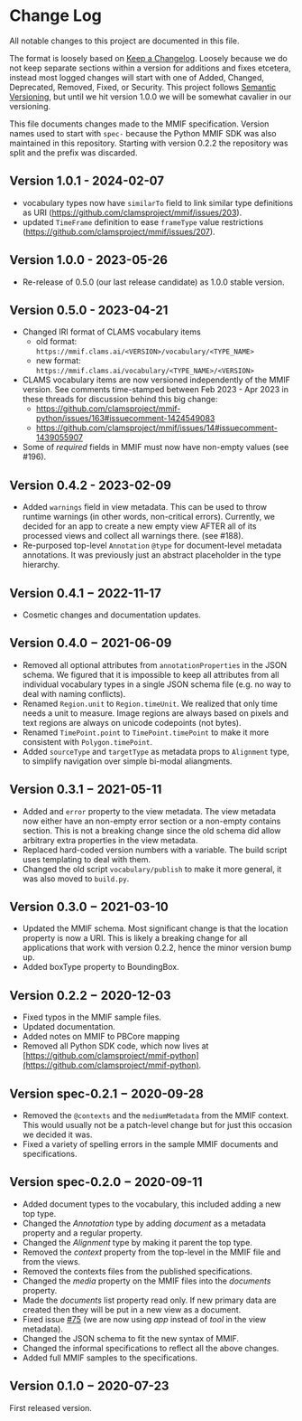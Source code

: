 # Change Log

All notable changes to this project are documented in this file.

The format is loosely based on [Keep a Changelog](http://keepachangelog.com/). Loosely because we do not keep separate sections within a version for additions and fixes etcetera, instead most logged changes will start with one of Added, Changed, Deprecated, Removed, Fixed, or Security. This project follows [Semantic Versioning](http://semver.org/), but until we hit version 1.0.0 we will be somewhat cavalier in our versioning.

This file documents changes made to the MMIF specification. Version names used to start with `spec-` because the Python MMIF SDK was also maintained in this repository. Starting with version 0.2.2 the repository was split and the prefix was discarded.

## Version 1.0.1 - 2024-02-07
- vocabulary types now have `similarTo` field to link similar type definitions as URI (https://github.com/clamsproject/mmif/issues/203).
- updated `TimeFrame` definition to ease `frameType` value restrictions (https://github.com/clamsproject/mmif/issues/207).

## Version 1.0.0 - 2023-05-26 

- Re-release of 0.5.0 (our last release candidate) as 1.0.0 stable version. 

## Version 0.5.0 - 2023-04-21

- Changed IRI format of CLAMS vocabulary items
    * old format: `https://mmif.clams.ai/<VERSION>/vocabulary/<TYPE_NAME>`
    * new format: `https://mmif.clams.ai/vocabulary/<TYPE_NAME>/<VERSION>`
- CLAMS vocabulary items are now versioned independently of the MMIF version. See comments time-stamped between Feb 2023 - Apr 2023 in these threads for discussion behind this big change: 
    - https://github.com/clamsproject/mmif-python/issues/163#issuecomment-1424549083
    - https://github.com/clamsproject/mmif/issues/14#issuecomment-1439055907
- Some of *required* fields in MMIF must now have non-empty values (see #196). 

## Version 0.4.2 - 2023-02-09 

- Added `warnings` field in view metadata. This can be used to throw runtime warnings (in other words, non-critical errors). Currently, we decided for an app to create a new empty view AFTER all of its processed views and collect all warnings there. (see #188). 
- Re-purposed top-level `Annotation` `@type` for document-level metadata annotations. It was previously just an abstract placeholder in the type hierarchy. 

## Version 0.4.1 − 2022-11-17

- Cosmetic changes and documentation updates.


## Version 0.4.0 − 2021-06-09

- Removed all optional attributes from `annotationProperties` in the JSON schema. We figured that it is impossible to keep all attributes from all individual vocabulary types in a single JSON schema file (e.g. no way to deal with naming conflicts).
- Renamed `Region.unit` to `Region.timeUnit`. We realized that only time needs a unit to measure. Image regions are always based on pixels and text regions are always on unicode codepoints (not bytes).
- Renamed `TimePoint.point` to `TimePoint.timePoint` to make it more consistent with `Polygon.timePoint`.
- Added `sourceType` and `targetType` as metadata props to `Alignment` type, to simplify navigation over simple bi-modal aliangments.

## Version 0.3.1 − 2021-05-11

- Added and `error` property to the view metadata. The view metadata now either have an non-empty error section or a non-empty contains section. This is not a breaking change since the old schema did allow arbitrary extra properties in the view metadata.
- Replaced hard-coded version numbers with a variable. The build script uses templating to deal with them.
- Changed the old script `vocabulary/publish` to make it more general, it was also moved to `build.py`.


## Version 0.3.0 − 2021-03-10

- Updated the MMIF schema. Most significant change is that the location property is now a URI. This is likely a breaking change for all applications that work with version 0.2.2, hence the minor version bump up.
- Added boxType property to BoundingBox.


## Version 0.2.2 − 2020-12-03

- Fixed typos in the MMIF sample files.
- Updated documentation.
- Added notes on MMIF to PBCore mapping
- Removed all Python SDK code, which now lives at [https://github.com/clamsproject/mmif-python](https://github.com/clamsproject/mmif-python).

## Version spec-0.2.1 − 2020-09-28

- Removed the `@contexts` and the `mediumMetadata` from the MMIF context. This would usually not be a patch-level change but for just this occasion we decided it was.
- Fixed a variety of spelling errors in the sample MMIF documents and specifications.


## Version spec-0.2.0 − 2020-09-11

- Added document types to the vocabulary, this included adding a new top type.
- Changed the *Annotation* type by adding *document* as a metadata property and a regular property.
- Changed the *Alignment* type by making it parent the top type.
- Removed the *context* property from the top-level in the MMIF file and from the views.
- Removed the contexts files from the published specifications.
- Changed the *media* property on the MMIF files into the *documents* property.
- Made the *documents* list property read only. If new primary data are created then they will be put in a new view as a document.
- Fixed issue [#75](https://github.com/clamsproject/mmif/issues/75) (we are now using *app* instead of *tool* in the view metadata).
- Changed the JSON schema to fit the new syntax of MMIF.
- Changed the informal specifications to reflect all the above changes.
- Added full MMIF samples to the specifications.


## Version 0.1.0 − 2020-07-23

First released version. 
